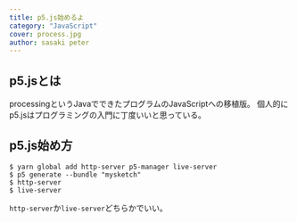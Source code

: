 ```yaml
---
title: p5.js始めるよ
category: "JavaScript"
cover: process.jpg
author: sasaki peter
---
```


## p5.jsとは

processingというJavaでできたプログラムのJavaScriptへの移植版。
個人的にp5.jsはプログラミングの入門に丁度いいと思っている。

## p5.js始め方

```shell
$ yarn global add http-server p5-manager live-server
$ p5 generate --bundle "mysketch"
$ http-server
$ live-server
```

`http-server`か`live-server`どちらかでいい。

